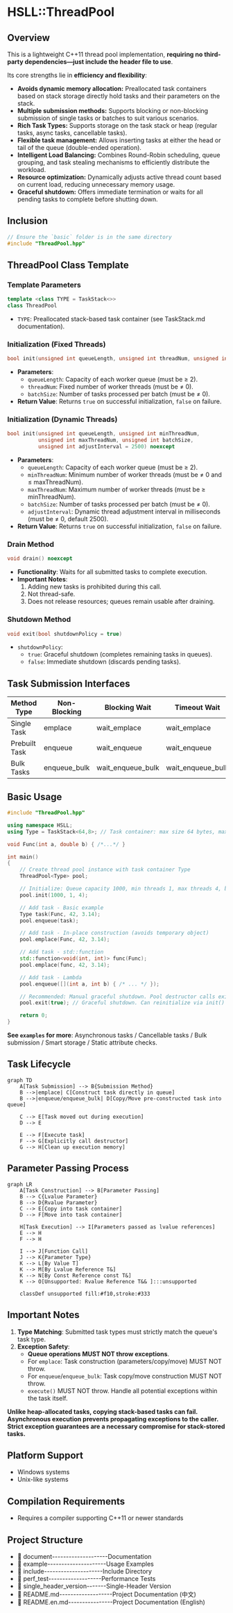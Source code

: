 # HSLL::ThreadPool

## Overview

This is a lightweight C++11 thread pool implementation, **requiring no third-party dependencies—just include the header file to use**.

Its core strengths lie in **efficiency and flexibility**:
*   **Avoids dynamic memory allocation:** Preallocated task containers based on stack storage directly hold tasks and their parameters on the stack.
*   **Multiple submission methods:** Supports blocking or non-blocking submission of single tasks or batches to suit various scenarios.
*   **Rich Task Types:** Supports storage on the task stack or heap (regular tasks, async tasks, cancellable tasks).
*   **Flexible task management:** Allows inserting tasks at either the head or tail of the queue (double-ended operation).
*   **Intelligent Load Balancing:** Combines Round-Robin scheduling, queue grouping, and task stealing mechanisms to efficiently distribute the workload.
*   **Resource optimization:** Dynamically adjusts active thread count based on current load, reducing unnecessary memory usage.
*   **Graceful shutdown:** Offers immediate termination or waits for all pending tasks to complete before shutting down.

## Inclusion
```cpp
// Ensure the `basic` folder is in the same directory
#include "ThreadPool.hpp"
```

## ThreadPool Class Template

### Template Parameters
```cpp
template <class TYPE = TaskStack<>>
class ThreadPool
```
- `TYPE`: Preallocated stack-based task container (see TaskStack.md documentation).

### Initialization (Fixed Threads)
```cpp
bool init(unsigned int queueLength, unsigned int threadNum, unsigned int batchSize) noexcept
```
- **Parameters**:
  - `queueLength`: Capacity of each worker queue (must be ≥ 2).
  - `threadNum`: Fixed number of worker threads (must be ≠ 0).
  - `batchSize`: Number of tasks processed per batch (must be ≠ 0).
- **Return Value**: Returns `true` on successful initialization, `false` on failure.

### Initialization (Dynamic Threads)
```cpp
bool init(unsigned int queueLength, unsigned int minThreadNum,
          unsigned int maxThreadNum, unsigned int batchSize,
          unsigned int adjustInterval = 2500) noexcept
```
- **Parameters**:
  - `queueLength`: Capacity of each worker queue (must be ≥ 2).
  - `minThreadNum`: Minimum number of worker threads (must be ≠ 0 and ≤ maxThreadNum).
  - `maxThreadNum`: Maximum number of worker threads (must be ≥ minThreadNum).
  - `batchSize`: Number of tasks processed per batch (must be ≠ 0).
  - `adjustInterval`: Dynamic thread adjustment interval in milliseconds (must be ≠ 0, default 2500).
- **Return Value**: Returns `true` on successful initialization, `false` on failure.

### Drain Method
```cpp
void drain() noexcept
```
- **Functionality**: Waits for all submitted tasks to complete execution.
- **Important Notes**:
  1. Adding new tasks is prohibited during this call.
  2. Not thread-safe.
  3. Does not release resources; queues remain usable after draining.

### Shutdown Method
```cpp
void exit(bool shutdownPolicy = true)
```
- `shutdownPolicy`: 
  - `true`: Graceful shutdown (completes remaining tasks in queues).
  - `false`: Immediate shutdown (discards pending tasks).

## Task Submission Interfaces

| Method Type  | Non-Blocking | Blocking Wait | Timeout Wait  |
|--------------|--------------|---------------|---------------|
| Single Task  | emplace      | wait_emplace  | wait_emplace  |
| Prebuilt Task| enqueue      | wait_enqueue  | wait_enqueue  |
| Bulk Tasks   | enqueue_bulk | wait_enqueue_bulk | wait_enqueue_bulk |

## Basic Usage
```cpp
#include "ThreadPool.hpp"

using namespace HSLL;
using Type = TaskStack<64,8>; // Task container: max size 64 bytes, max alignment 8

void Func(int a, double b) { /*...*/ }

int main()
{
    // Create thread pool instance with task container Type
    ThreadPool<Type> pool;

    // Initialize: Queue capacity 1000, min threads 1, max threads 4, batch size 1 (default)
    pool.init(1000, 1, 4); 

    // Add task - Basic example
    Type task(Func, 42, 3.14);
    pool.enqueue(task);

    // Add task - In-place construction (avoids temporary object)
    pool.emplace(Func, 42, 3.14);

    // Add task - std::function
    std::function<void(int, int)> func(Func);
    pool.emplace(func, 42, 3.14);

    // Add task - Lambda
    pool.enqueue([](int a, int b) { /* ... */ });

    // Recommended: Manual graceful shutdown. Pool destructor calls exit(false)
    pool.exit(true); // Graceful shutdown. Can reinitialize via init() later

    return 0;
}
```
**See `examples` for more**: Asynchronous tasks / Cancellable tasks / Bulk submission / Smart storage / Static attribute checks.

## Task Lifecycle
```mermaid
graph TD
    A[Task Submission] --> B{Submission Method}
    B -->|emplace| C[Construct task directly in queue]
    B -->|enqueue/enqueue_bulk| D[Copy/Move pre-constructed task into queue]
    
    C --> E[Task moved out during execution]
    D --> E
    
    E --> F[Execute task]
    F --> G[Explicitly call destructor]
    G --> H[Clean up execution memory]
```

## Parameter Passing Process
```mermaid
graph LR
    A[Task Construction] --> B[Parameter Passing]
    B --> C{Lvalue Parameter}
    B --> D{Rvalue Parameter}
    C --> E[Copy into task container]
    D --> F[Move into task container]
    
    H[Task Execution] --> I[Parameters passed as lvalue references]
    E --> H
    F --> H
    
    I --> J[Function Call]
    J --> K{Parameter Type}
    K --> L[By Value T]
    K --> M[By Lvalue Reference T&]
    K --> N[By Const Reference const T&]
    K --> O[Unsupported: Rvalue Reference T&& ]:::unsupported
    
    classDef unsupported fill:#f10,stroke:#333
```

## Important Notes
1. **Type Matching**: Submitted task types must strictly match the queue's task type.
2. **Exception Safety**:
   - **Queue operations MUST NOT throw exceptions**.
   - For `emplace`: Task construction (parameters/copy/move) MUST NOT throw.
   - For `enqueue`/`enqueue_bulk`: Task copy/move construction MUST NOT throw.
   - `execute()` MUST NOT throw. Handle all potential exceptions within the task itself.

**Unlike heap-allocated tasks, copying stack-based tasks can fail. Asynchronous execution prevents propagating exceptions to the caller. Strict exception guarantees are a necessary compromise for stack-stored tasks.**

## Platform Support  
- Windows systems  
- Unix-like systems  

## Compilation Requirements  
- Requires a compiler supporting C++11 or newer standards  

## Project Structure

- 📂 document--------------------Documentation
- 📂 example---------------------Usage Examples
- 📂 include---------------------Include Directory
- 📂 perf_test-------------------Performance Tests
- 📂 single_header_version-------Single-Header Version
- 📄 README.md-------------------Project Documentation (中文)
- 📄 README.en.md----------------Project Documentation (English)